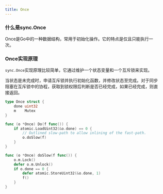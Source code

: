 ```yaml
---
title: Once
---
```


### 什么是sync.Once
Once是Go中的一种数据结构，常用于初始化操作。它的特点是仅且只能执行一次。

### Once实现原理
`sync.Once`实现原理比较简单，它通过维护一个状态变量和一个互斥锁来实现。

当状态是未完成时，申请互斥锁并执行初始化函数，并修改状态至完成。对于同步阻塞在互斥锁中的协程，获取到锁权限后判断是否已经完成，如果已经完成，则直接返回。

```go
type Once struct {
	done uint32
	m    Mutex
}

func (o *Once) Do(f func()) {
	if atomic.LoadUint32(&o.done) == 0 {
		// Outlined slow-path to allow inlining of the fast-path.
		o.doSlow(f)
	}
}

func (o *Once) doSlow(f func()) {
	o.m.Lock()
	defer o.m.Unlock()
	if o.done == 0 {
		defer atomic.StoreUint32(&o.done, 1)
		f()
	}
}
```
